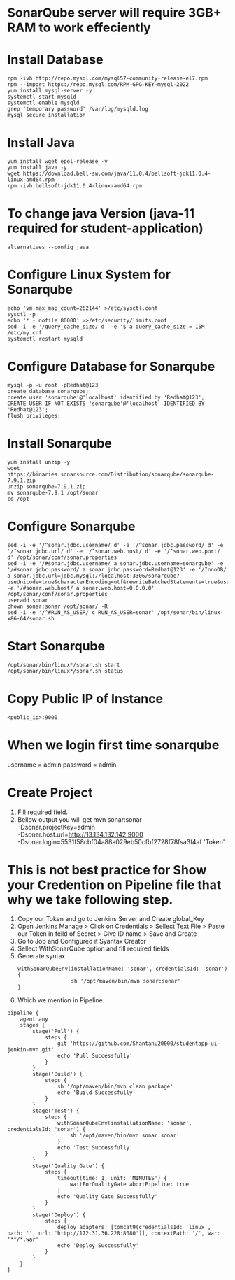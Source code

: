 # SonarQube server will require 3GB+ RAM to work effeciently 

# Install Database 
```
rpm -ivh http://repo.mysql.com/mysql57-community-release-el7.rpm
rpm --import https://repo.mysql.com/RPM-GPG-KEY-mysql-2022
yum install mysql-server -y
systemctl start mysqld
systemctl enable mysqld
grep 'temporary password' /var/log/mysqld.log
mysql_secure_installation 
```
# Install Java 
```
yum install wget epel-release -y
yum install java -y
wget https://download.bell-sw.com/java/11.0.4/bellsoft-jdk11.0.4-linux-amd64.rpm
rpm -ivh bellsoft-jdk11.0.4-linux-amd64.rpm 
```
# To change java Version (java-11 required for student-application)
```
alternatives --config java 
```

# Configure Linux System for Sonarqube
```
echo 'vm.max_map_count=262144' >/etc/sysctl.conf
sysctl -p
echo '* - nofile 80000' >>/etc/security/limits.conf
sed -i -e '/query_cache_size/ d' -e '$ a query_cache_size = 15M' /etc/my.cnf
systemctl restart mysqld 
```
# Configure Database for Sonarqube 
```
mysql -p -u root -pRedhat@123
create database sonarqube;
create user 'sonarqube'@'localhost' identified by 'Redhat@123';
CREATE USER IF NOT EXISTS 'sonarqube'@'localhost' IDENTIFIED BY 'Redhat@123';
flush privileges;
```
# Install Sonarqube 
```
yum install unzip -y
wget https://binaries.sonarsource.com/Distribution/sonarqube/sonarqube-7.9.1.zip
unzip sonarqube-7.9.1.zip
mv sonarqube-7.9.1 /opt/sonar
cd /opt 
```

# Configure Sonarqube 
```
sed -i -e '/^sonar.jdbc.username/ d' -e '/^sonar.jdbc.password/ d' -e '/^sonar.jdbc.url/ d' -e '/^sonar.web.host/ d' -e '/^sonar.web.port/ d' /opt/sonar/conf/sonar.properties
sed -i -e '/#sonar.jdbc.username/ a sonar.jdbc.username=sonarqube' -e '/#sonar.jdbc.password/ a sonar.jdbc.password=Redhat@123' -e '/InnoDB/ a sonar.jdbc.url=jdbc.mysql://localhost:3306/sonarqube?useUnicode=true&characterEncoding=utf&rewriteBatchedStatements=true&useConfigs=maxPerformance' -e '/#sonar.web.host/ a sonar.web.host=0.0.0.0' /opt/sonar/conf/sonar.properties
useradd sonar
chown sonar:sonar /opt/sonar/ -R
sed -i -e '/^#RUN_AS_USER/ c RUN_AS_USER=sonar' /opt/sonar/bin/linux-x86-64/sonar.sh 
```
# Start Sonarqube 
```
/opt/sonar/bin/linux*/sonar.sh start
/opt/sonar/bin/linux*/sonar.sh status
```
# Copy Public IP of Instance
```
<public_ip>:9000
```
# When we login first time sonarqube 

username = admin
password = admin

# Create Project
1. Fill required field.
2. Bellow output you will get 
mvn sonar:sonar \
  -Dsonar.projectKey=admin \
  -Dsonar.host.url=http://13.134.132.142:9000 \
  -Dsonar.login=5531f58cbf04a88a029eb50cfbf2728f78fsa3f4af 'Token'
# This is not best practice for Show your Credention on Pipeline file that why we take following step.
1. Copy our Token and go to Jenkins Server and Create global_Key
2. Open Jenkins Manage > Click on Credentials > Sellect Text File > Paste our Token in feild of Secret > Give ID name > Save and Create
3. Go to Job and Configured it Syantax Creator
4. Sellect WithSonarQube option and fill required fields
5. Generate syntax
   ```
   withSonarQubeEnv(installationName: 'sonar', credentialsId: 'sonar') {
                    sh '/opt/maven/bin/mvn sonar:sonar'
   }
   ```
7. Which we mention in Pipeline.
```
pipeline {
    agent any
    stages {
        stage('Pull') {
            steps {
                git 'https://github.com/Shantanu20000/studentapp-ui-jenkin-mvn.git'
                echo 'Pull Successfully'
            }
        }
        stage('Build') {
            steps {
                sh '/opt/maven/bin/mvn clean package'
                echo 'Build Successfully'
            }
        }
        stage('Test') {
            steps {
                withSonarQubeEnv(installationName: 'sonar', credentialsId: 'sonar') {
                    sh '/opt/maven/bin/mvn sonar:sonar'
                }
                echo 'Test Successfully'
            }
        }
        stage('Quality Gate') {
            steps {
                timeout(time: 1, unit: 'MINUTES') {
                    waitForQualityGate abortPipeline: true
                }
                echo 'Quality Gate Successfully'
            }
        }
        stage('Deploy') {
            steps {
                deploy adapters: [tomcat9(credentialsId: 'linux', path: '', url: 'http://172.31.36.228:8080')], contextPath: '/', war: '**/*.war'
                echo 'Deploy Successfully'
            }
        }
    }
}
```

   
